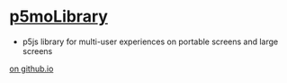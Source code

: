 # [p5moLibrary](https://github.com/molab-itp/p5moLibrary)

- p5js library for multi-user experiences on portable screens and large screens

[on github.io](https://molab-itp.github.io/p5moLibrary/?v={{vers}})
